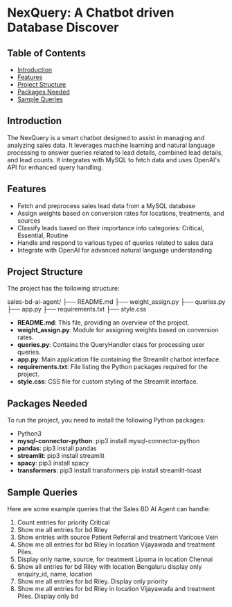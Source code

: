 # NexQuery: A Chatbot driven Database Discover 
## Table of Contents
- [Introduction](#introduction)
- [Features](#features)
- [Project Structure](#project-structure)
- [Packages Needed](#packages-needed)
- [Sample Queries](#sample-queries)

## Introduction
The NexQuery is a smart chatbot designed to assist in managing and analyzing sales data. It leverages machine learning and natural language processing to answer queries related to lead details, combined lead details, and lead counts. It integrates with MySQL to fetch data and uses OpenAI's API for enhanced query handling.

## Features
- Fetch and preprocess sales lead data from a MySQL database
- Assign weights based on conversion rates for locations, treatments, and sources
- Classify leads based on their importance into categories: Critical, Essential, Routine
- Handle and respond to various types of queries related to sales data
- Integrate with OpenAI for advanced natural language understanding

## Project Structure
The project has the following structure:

sales-bd-ai-agent/
├── README.md
├── weight_assign.py
├── queries.py
├── app.py
├── requirements.txt
├── style.css


- **README.md**: This file, providing an overview of the project.
- **weight_assign.py**: Module for assigning weights based on conversion rates.
- **queries.py**: Contains the QueryHandler class for processing user queries.
- **app.py**: Main application file containing the Streamlit chatbot interface.
- **requirements.txt**: File listing the Python packages required for the project.
- **style.css**: CSS file for custom styling of the Streamlit interface.

## Packages Needed
To run the project, you need to install the following Python packages:

- Python3
- **mysql-connector-python**: pip3 install mysql-connector-python
- **pandas**: pip3 install pandas
- **streamlit**: pip3 install streamlit
- **spacy**: pip3 install spacy
- **transformers**: pip3 install transformers
pip install streamlit-toast


## Sample Queries
Here are some example queries that the Sales BD AI Agent can handle:

1. Count entries for priority Critical
2. Show me all entries for bd Riley
3. Show entries with source Patient Referral and treatment Varicose Vein
4. Show me all entries for bd Riley in location Vijayawada and treatment Piles.
5. Display only name, source, for treatment Lipoma in location Chennai
6. Show all entries for bd Riley with location Bengaluru display only enquiry_id, name, location
7. Show me all entries for bd Riley. Display only priority
8. Show me all entries for bd Riley in location Vijayawada and treatment Piles. Display only bd
